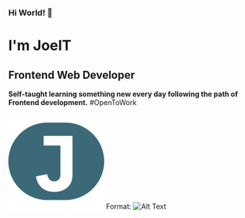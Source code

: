 ### Hi World! 🤖
# I'm JoeIT 
## Frontend Web Developer 
**Self-taught learning something new every day following the path of Frontend development.**
#OpenToWork

![GitHub Logo](android-chrome-192x192.png)
Format: ![Alt Text](url)
<!--
**JoseIgnacioTapia/JoseIgnacioTapia** is a ✨ _special_ ✨ repository because its `README.md` (this file) appears on your GitHub profile.

Here are some ideas to get you started:

- 🔭 I’m currently working on ...
- 🌱 I’m currently learning ...
- 👯 I’m looking to collaborate on ...
- 🤔 I’m looking for help with ...
- 💬 Ask me about ...
- 📫 How to reach me: ...
- 😄 Pronouns: ...
- ⚡ Fun fact: ...
-->
